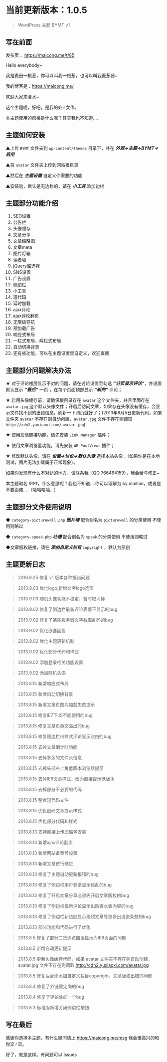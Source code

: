 # 当前更新版本：1.0.5

> WordPress 主题 BYMT v1

## 写在前面

发布页： https://maicong.me/t/85

Hello everybody~

我是麦田一根葱，你可以叫我一根葱，也可以叫我麦葱酱~

我的博客是：https://maicong.me/

欢迎大家来灌水~

这个主题呢，好吧，是我的处♂女作。

本主题使用的风格是什么呢？其实我也不知道....

## 主题如何安装

▲上传 `BYMT` 文件夹到 `wp-content/themes` 目录下，并在 ***外观->主题->BYMT->启用***

▲将 `avatar` 文件夹上传到网站根目录

▲然后在 ***主题设置*** 自定义你需要的功能

▲安装后，默认是无边栏的，请在 ***小工具*** 添加边栏

## 主题部分功能介绍

1. SEO设置
2. 公告栏
3. 头像缓存
4. 文章分享
5. 文章缩略图
6. 文章meta
7. 图片灯箱
8. 读者墙
9. jQuery库选择
10. SNS设置
11. 广告设置
12. 侧边栏
13. 小工具
14. 短代码
15. 延时加载
16. ajax评论
17. ajax评论翻页
18. 无限级导航
19. 预加载广告
20. 响应式布局
21. 一栏式布局，两栏式布局
22. 自动切换背景
23. 还有些功能，可以在主题设置里自定义，欢迎查阅

## 主题部分问题解决办法

★ 对于评论楼层显示不对的问题，请在讨论设置里勾选 ***“分页显示评论”***，并设置默认显示 ***“最后”*** 一页 ，在每个页面顶部显示 ***“新的”*** 评论；

★ 启用头像缓存前，请确保根目录存在 `avatar` 这个文件夹，并且里面存在 `avatar.jpg` 这个默认头像文件；开启后访问文章，如果存在头像没有缓存，会显示文件找不到的出错信息，刷新一下网页就好了；(2013年8月5日更新代码，如果文件夹 `avatar` 不存在则自动创建，`avatar.jpg` 文件不存在则调取 `http://cdn2.yuxiaoxi.com/avatar.jpg`)

★ 使用友情链接功能，请先安装 `Link Manager` 插件；

★ 使用文章浏览量功能，请先安装 `WP-PostViews` 插件；

★ 修改默认头像，请在 ***设置->讨论->默认头像*** 选择本站头像；（如果你是在本地测试，图片无法加载属于正常现象）。

如果你发现有什么不对劲的地方，请联系我（QQ 766464159），我会给与修正~

本主题取名 `BYMT`，什么意思呢？我也不知道....你可以理解为 by maitian，或者是不要面瘫....（哈哈哈哈...）

## 主题部分文件使用说明

◆ `category-picturewall.php` ***图片墙*** 配合别名为 `picturewall` 的分类使用 不使用则略过

◆ `category-speak.php` ***吐槽*** 配合别名为 `speak` 的分类使用 不使用则略过

◆文章版权链接，请在 ***添加自定义栏目*** `copyright` ，默认为原创

## 主题更新日志

> 2016.9.25 修复 v1 版本各种报错问题

> 2013.9.03 优化logo,新增文字logo选项

> 2013.9.03 随机头像功能不稳定，暂时取消掉

> 2013.9.02 修复了侧边栏最新评论表情不显示的bug

> 2013.9.02 修复了某些服务器文字截取乱码的bug

> 2013.9.02 优化嵌套回复

> 2013.9.02 优化主题更新机制

> 2013.9.02 优化部分代码和样式

> 2013.9.02 添加登录相关功能设置

> 2013.9.02 添加随机头像

> 2013.8.15 新增响应式布局

> 2013.8.15 新增自动切换背景

> 2013.8.15 新增文章页图片加载失败提示

> 2013.8.15 修复IE7下JS不能使用的bug

> 2013.8.15 修复文章页英文溢出的bug

> 2013.8.15 修复侧边栏带样式评论显示空白的bug

> 2013.8.15 去掉文章倒计时功能

> 2013.8.15 去掉多余的文件头信息

> 2013.8.15 去掉头部右上角低版本浏览器提示

> 2013.8.15 去掉IE6文章样式，改为直接提示低版本

> 2013.8.15 去掉部分不必要的代码

> 2013.8.15 整合短代码文件

> 2013.8.15 优化密码文章提示样式

> 2013.8.15 优化部分代码和样式

> 2013.8.13 支持直接上传压缩包安装

> 2013.8.13 新增ajax评论翻页

> 2013.8.13 新增网站备案号设置

> 2013.8.13 新增文章首行缩进

> 2013.8.13 修复了主题自动更新报错的bug

> 2013.8.13 修复了侧边栏用户登录显示错乱的bug

> 2013.8.13 修复了开启文章分享必须先开启文章版权的bug

> 2013.8.13 修复了侧边栏最新评论显示出防查水表内容的bug

> 2013.8.13 修复了侧边栏新热随显示置顶文章导致多出设置条数的bug

> 2013.8.13 部分功能和代码进行了优化

> 2013.8.5 修复了部分二货浏览器误显示为IE6页面的问题

> 2013.8.5 新增自动更新提示

> 2013.8.5 更新头像缓存代码，如果 avatar 文件夹不存在则自动创建，avatar.jpg 文件不存在则调取 http://cdn2.yuxiaoxi.com/avatar.jpg

> 2013.8.5 修复后台未添加自定义栏目copyright，文章版权出错的问题

> 2013.8.4 修复了外链重定向的bug

> 2013.8.4 修复了评论处的一个bug

> 2013.8.3 标准版新增关闭侧边栏按钮

## 写在最后

感谢你选择本主题，有什么疑问请上 https://maicong.me/msg 我会很高兴的和你交♂流。

好了，就是这样。有问题可以 issues
